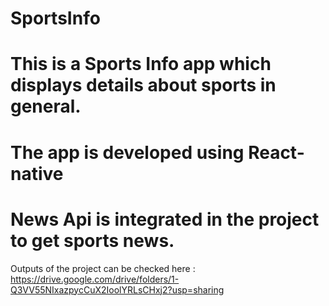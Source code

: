 # SportsInfo
# This is a Sports Info app which displays details about sports in general. 
# The app is developed using React-native 
# News Api is integrated in the project to get sports news.
Outputs of the project can be checked here : https://drive.google.com/drive/folders/1-Q3VV55NIxazpycCuX2IoolYRLsCHxj2?usp=sharing
